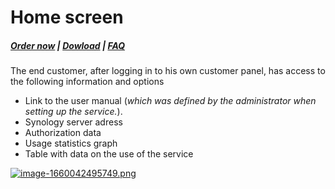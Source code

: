 # Home screen

#####  [Order now](https://puqcloud.com/index.php?rp=/store/whmcs-module-synology) | [Dowload](https://download.puqcloud.com/WHMCS/servers/PUQ_WHMCS-Synology/) | [FAQ](https://faq.puqcloud.com/)

The end customer, after logging in to his own customer panel, has access to the following information and options

- Link to the user manual (*which was defined by the administrator when setting up the service.*).
- Synology server adress
- Authorization data
- Usage statistics graph
- Table with data on the use of the service

[![image-1660042495749.png](https://doc.puq.info/uploads/images/gallery/2022-08/scaled-1680-/image-1660042495749.png)](https://doc.puq.info/uploads/images/gallery/2022-08/image-1660042495749.png)
